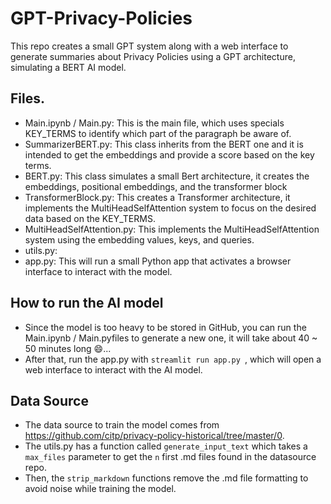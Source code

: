 # GPT-Privacy-Policies

This repo creates a small GPT system along with a web interface to generate summaries about Privacy Policies using a GPT architecture, simulating a BERT AI model.

## Files.
- Main.ipynb / Main.py: This is the main file, which uses specials KEY_TERMS to identify which part of the paragraph be aware of.
- SummarizerBERT.py: This class inherits from the BERT one and it is intended to get the embeddings and provide a score based on the key terms.
- BERT.py: This class simulates a small Bert architecture, it creates the embeddings, positional embeddings, and the transformer block
- TransformerBlock.py: This creates a Transformer architecture, it implements the MultiHeadSelfAttention system to focus on the desired data based on the KEY_TERMS.
- MultiHeadSelfAttention.py: This implements the MultiHeadSelfAttention system using the embedding values, keys, and queries.
- utils.py:
- app.py: This will run a small Python app that activates a browser interface to interact with the model.

## How to run the AI model
- Since the model is too heavy to be stored in GitHub, you can run the Main.ipynb / Main.pyfiles to generate a new one, it will take about 40 ~ 50 minutes long 😄...
- After that, run the app.py with <code>streamlit run app.py  </code>, which will open a web interface to interact with the AI model.

## Data Source
- The data source to train the model comes from https://github.com/citp/privacy-policy-historical/tree/master/0.
- The utils.py has a function called <code>generate_input_text</code> which takes a <code>max_files</code> parameter to get the <code>n</code> first .md files found in the datasource repo.
- Then, the <code>strip_markdown</code> functions remove the .md file formatting to avoid noise while training the model.
